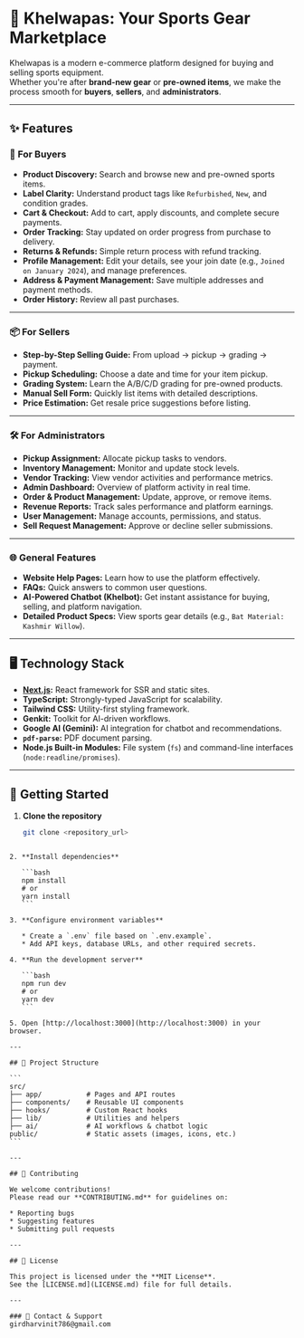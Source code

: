 # 🏏 Khelwapas: Your Sports Gear Marketplace

Khelwapas is a modern e-commerce platform designed for buying and selling sports equipment.  
Whether you're after **brand-new gear** or **pre-owned items**, we make the process smooth for **buyers**, **sellers**, and **administrators**.

---

## ✨ Features

### 🛒 For Buyers
- **Product Discovery:** Search and browse new and pre-owned sports items.
- **Label Clarity:** Understand product tags like `Refurbished`, `New`, and condition grades.
- **Cart & Checkout:** Add to cart, apply discounts, and complete secure payments.
- **Order Tracking:** Stay updated on order progress from purchase to delivery.
- **Returns & Refunds:** Simple return process with refund tracking.
- **Profile Management:** Edit your details, see your join date (e.g., `Joined on January 2024`), and manage preferences.
- **Address & Payment Management:** Save multiple addresses and payment methods.
- **Order History:** Review all past purchases.

---

### 📦 For Sellers
- **Step-by-Step Selling Guide:** From upload → pickup → grading → payment.
- **Pickup Scheduling:** Choose a date and time for your item pickup.
- **Grading System:** Learn the A/B/C/D grading for pre-owned products.
- **Manual Sell Form:** Quickly list items with detailed descriptions.
- **Price Estimation:** Get resale price suggestions before listing.

---

### 🛠️ For Administrators
- **Pickup Assignment:** Allocate pickup tasks to vendors.
- **Inventory Management:** Monitor and update stock levels.
- **Vendor Tracking:** View vendor activities and performance metrics.
- **Admin Dashboard:** Overview of platform activity in real time.
- **Order & Product Management:** Update, approve, or remove items.
- **Revenue Reports:** Track sales performance and platform earnings.
- **User Management:** Manage accounts, permissions, and status.
- **Sell Request Management:** Approve or decline seller submissions.

---

### 🌐 General Features
- **Website Help Pages:** Learn how to use the platform effectively.
- **FAQs:** Quick answers to common user questions.
- **AI-Powered Chatbot (Khelbot):** Get instant assistance for buying, selling, and platform navigation.
- **Detailed Product Specs:** View sports gear details (e.g., `Bat Material: Kashmir Willow`).

---

## 🖥️ Technology Stack

- **[Next.js](https://nextjs.org/):** React framework for SSR and static sites.
- **TypeScript:** Strongly-typed JavaScript for scalability.
- **Tailwind CSS:** Utility-first styling framework.
- **Genkit:** Toolkit for AI-driven workflows.
- **Google AI (Gemini):** AI integration for chatbot and recommendations.
- **`pdf-parse`:** PDF document parsing.
- **Node.js Built-in Modules:** File system (`fs`) and command-line interfaces (`node:readline/promises`).

---

## 🚀 Getting Started

1. **Clone the repository**
   ```bash
   git clone <repository_url>
````

2. **Install dependencies**

   ```bash
   npm install
   # or
   yarn install
   ```

3. **Configure environment variables**

   * Create a `.env` file based on `.env.example`.
   * Add API keys, database URLs, and other required secrets.

4. **Run the development server**

   ```bash
   npm run dev
   # or
   yarn dev
   ```

5. Open [http://localhost:3000](http://localhost:3000) in your browser.

---

## 📂 Project Structure

```
src/
├── app/           # Pages and API routes
├── components/    # Reusable UI components
├── hooks/         # Custom React hooks
├── lib/           # Utilities and helpers
├── ai/            # AI workflows & chatbot logic
public/            # Static assets (images, icons, etc.)
```

---

## 🤝 Contributing

We welcome contributions!
Please read our **CONTRIBUTING.md** for guidelines on:

* Reporting bugs
* Suggesting features
* Submitting pull requests

---

## 📜 License

This project is licensed under the **MIT License**.
See the [LICENSE.md](LICENSE.md) file for full details.

---

### 💬 Contact & Support
girdharvinit786@gmail.com
